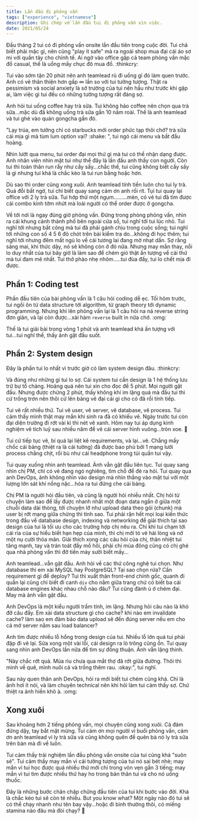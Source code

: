 ```yaml
---
title: Lần đầu đi phỏng vấn
tags: ["experience", "vietnamese"]
description: Ghi chép về lần đầu tui đi phỏng vấn xin việc.
date: 2021/05/24
---
```


Đầu tháng 2 tui có đi phỏng vấn onsite lần đầu tiên trong cuộc đời. Tui chả biết phải mặc gì, nên cũng "play it safe" mà ra ngoài shop mua đại cái áo sơ mi với quần tây cho chỉnh tề. Ai ngờ vào office gặp cả team phỏng vấn mặc đồ casual, thế là uổng mấy chục đô mua đồ. :thinkcry:

Tui vào sớm tận 20 phút nên anh teamlead rủ đi uống gì đó làm quen trước. Anh có vẻ thân thiện hơn gấp ∞ lần so với tui tưởng tượng. Thật ra pessimism và social anxiety là sở trường của tui nên hầu như trước khi gặp ai, làm việc gì tui đều có những tưởng tượng rất đáng sợ.

Anh hỏi tui uống coffee hay trà sữa. Tui không hảo coffee nên chọn qua trà sữa...mặc dù đã không uống trà sữa gần 10 năm roài. Thế là anh teamlead và tui ghé vào quán gongcha gần đó.

"Lạy trúa, em tưởng chỉ có starbucks mới order phức tạp thôi chớ? trà sữa cái mịa gì mà tùm lum option vại? :shake: ", tui ngó cái menu và bắt đầu hoảng.

Nhìn lướt qua menu, tui order đại mọi thứ gì mà tui có thể nhận dạng được. Anh nhân viên nhìn mặt tui như thể đây là lần đầu anh thấy con người. Còn tui thì toàn thân run rẩy như cầy sấy...chắc thế, tui cũng không biết cầy sấy là gì nhưng tui khá là chắc kèo là tui run bằng hoặc hơn.

Dù sao thì order cũng xong xuôi. Anh teamlead tính tiền luôn cho tui ly trà. Quá đỗi bất ngờ, tui chỉ biết quay sang cám ơn anh rối rít. Tụi tui quay lại office với 2 ly trà sữa. Tui hớp thử một ngụm.........mèn, có vẻ tui đã tìm được cái combo kinh tởm nhứt mà loài người có thể order được ở gongcha.

Về tới nơi là ngay đúng giờ phỏng vấn. Đứng trong phòng phỏng vấn, nhìn ra cái khung cảnh thành phố bên ngoài cửa sổ, tui nghĩ tới tui lúc nhỏ. Tui nghĩ tới nhưng bất công mà tui đã phải gánh chịu trong cuộc sống; tui nghĩ tới những con số 4 5 6 đỏ chót trên bài kiểm tra do...không đi học thêm; tui nghĩ tới nhưng đêm mất ngủ lo về cái tương lai đang mờ nhạt dần. Sợ rằng sáng mai, khi thức dậy, nó sẽ không còn ở đó nữa. Nhưng may mắn thay, nỗi lo duy nhất của tui bây giờ là làm sao để chém gió thật ấn tượng về cái thứ mà tui đam mê nhất. Tui thở phào nhẹ nhõm.....tui đùa đấy, tui lo chết mịa đi được.

## Phần 1: Coding test

Phần đầu tiên của bài phỏng vấn là 1 câu hỏi coding dễ ẹc. Tối hôm trước, tui ngồi ôn từ data structure tới algorithm, từ graph theory tới dynamic programming. Nhưng khi lên phỏng vấn lại là 1 câu hỏi na ná reverse string đơn giản, và lại còn được...xài hàm `reverse` built in nữa chớ. :omg:

Thế là tui giải bài trong vòng 1 phút và anh teamlead khá ấn tượng với tui...tui nghĩ thế, thấy ảnh gật đầu suốt.

## Phần 2: System design

Đây là phần tui lo nhất vì trước giờ có làm system design đâu. :thinkcry:

Và đúng như những gì tui lo sợ. Cái system tui cần design là 1 hệ thống lưu trữ bự tổ chảng. Hoảng quá nên tui xin cho đọc đề 5 phút. Mọi người gật đầu. Nhưng được chừng 2 phút, thấy không khí im lặng quá mà đầu tui thì cứ trống trơn nên thôi cứ lên bảng vẽ đại cái gì cho có đã rồi tính tiếp.

Tui vẽ rất nhiều thứ. Tui vẽ user, vẽ server, vẽ database, vẽ process. Tui cảm thấy mình thật may mắn khi sinh ra đã có khiếu vẽ. Ngày trước tui còn đại diện trường đi rớt vài kì thi nét vẽ xanh. Hôm nay tui áp dụng kinh nghiệm vẽ tích luỹ sau nhiều năm để vẽ cái server hình vuông...tròn xoe. :troll:

Tui cứ tiếp tục vẽ, bí quá lại liệt kê requirements, và lại...vẽ. Chẳng mấy chốc cái bảng (thiệt ra là cái tường) đã được bao phủ bởi 1 mạng lưới process chằng chịt, rối bù như cái headphone trong túi quần tui vậy.

Tui quay xuống nhìn anh teamlead. Ảnh vẫn gật đầu liên tục. Tui quay sang nhìn chị PM, chỉ có vẻ đang ngó nghiêng, tìm chỗ để đè ra hỏi. Tui quay qua anh DevOps, ảnh không nhìn vào design mà nhìn thẳng vào mặt tui với một lượng lớn sát khí nồng nặc...hóa ra tui đứng che cái bảng.

Chị PM là người hỏi đầu tiên, và cũng là người hỏi nhiều nhất. Chị hỏi từ chuyện làm sao để lấy được nhanh nhất một đoạn data ngắn ở giữa một chuỗi data dài thòng, tới chuyện lỡ như upload data theo gói (chunk) mà user bị rớt mạng giữa chừng thì tính sao. Tui phải rặn hết mọi loại kiến thức trong đầu về database design, indexing và networking để giải thích tại sao design của tui là tối ưu cho các trường hợp chị nêu ra. Chỉ khi tui chạm tới cái rìa của sự hiểu biết hạn hẹp của mình, thì chị mới tỏ vẻ hài lòng và nở một nụ cười thỏa mãn. Giải thích xong các câu hỏi của chị, thân nhiệt tui tăng mạnh, tay và trán toát đầy mồ hôi, phải chi mùa đông cũng có chị ghé qua nhà phỏng vấn thì đỡ tiền máy sưởi biết mấy...

Anh teamlead...vẫn gật đầu. Anh hỏi về các thứ công nghệ tui chọn. Như database thì em xài MySQL hay PostgreSQL? Tại sao chọn rứa? Cần requirement gì để deploy? Tui thì xuất thân front-end chính gốc, quanh đi quẩn lại cũng chỉ biết đi canh `div` cho nằm giữa trang chứ có biết ba cái database engines khác nhau chỗ nào đâu? Tui cũng đành ú ớ chém đại. May mà ảnh vẫn gật đầu.

Anh DevOps là một kiểu người trầm tính, im lặng. Nhưng hỏi câu nào là khó đỡ câu đấy. Em xài data structure gì cho cache? khi nào em invalidate cache? làm sao em đảm bảo data upload sẽ đến đúng server nếu em cho cả mớ server nằm sau load balancer?

Anh tìm được nhiều lỗ hổng trong design của tui. Nhiều lỗ lớn quá tui phải đập đi vẽ lại. Sửa xong một vài lỗi, cái design ra lò trông cũng ổn. Tui quay sang nhìn anh DevOps lần nữa để tìm sự đồng thuận. Ảnh vẫn lặng thinh. 

"Này chắc rớt quá. Múa rìu chưa qua mắt thợ đã rớt giữa đường. Thôi thì mình về quê, mình nuôi cá và trồng thêm rau. :okay:", tui nghĩ.

Sau này quen thân anh DevOps, hỏi ra mới biết tui chém cũng khá. Chỉ là ảnh hơi ít nói, và làm chuyên technical nên khi hỏi làm tui cảm thấy sợ. Chứ thiệt ra ảnh hiền khô à. :omg:

## Xong xuôi

Sau khoảng hơn 2 tiếng phỏng vấn, mọi chuyện cũng xong xuôi. Cả đám đứng dậy, tay bắt mặt mừng. Tui cám ơn mọi người vì buổi phỏng vấn, cám ơn anh teamlead vì ly trà sữa và cũng không quên để quên bà nó ly trà sữa trên bàn mà đi về luôn.

Tui cảm thấy trải nghiệm lần đầu phỏng vấn onsite của tui cũng khá "suôn sẻ". Tui cảm thấy may mắn vì cái tưởng tượng của tui nó sai bét nhè; may mắn vì tui học được quá nhiều thứ mới chỉ trong vỏn vẹn gần 3 tiếng; may mắn vì tui tìm được nhiều thứ hay ho trong bản thân tui và cho nó uống thuốc.

Đây là những bước chân chập chững đầu tiên của tui khi bước vào đời. Khá là chắc kèo tui sẽ còn té nhiều. But you know what? Một ngày nào đó tui sẽ có thể chạy nhanh như tên bay vậy...hoặc đi bình thường thôi, có miếng stamina nào đâu mà đòi chạy? :troll:
